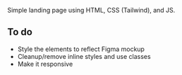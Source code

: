 Simple landing page using HTML, CSS (Tailwind), and JS.

## To do
* Style the elements to reflect Figma mockup
* Cleanup/remove inline styles and use classes
* Make it responsive
